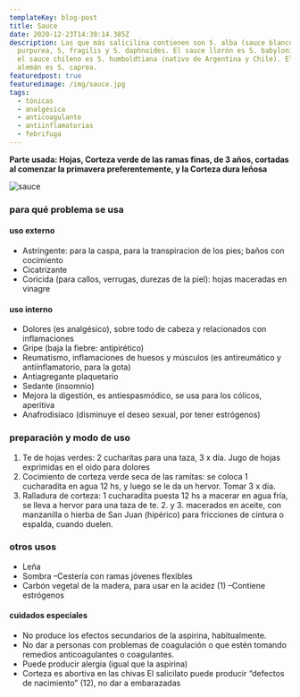 ```yaml
---
templateKey: blog-post
title: Sauce
date: 2020-12-23T14:39:14.385Z
description: Las que más salicilina contienen son S. alba (sauce blanco), S.
  purpurea, S, fragilis y S. daphnoides. El sauce llorón es S. babylonica L., y
  el sauce chileno es S. humboldtiana (nativo de Argentina y Chile). El sauce
  alemán es S. caprea.
featuredpost: true
featuredimage: /img/sauce.jpg
tags:
  - tónicas
  - analgésica
  - anticoagulante
  - antiinflamatorias
  - febrifuga
---
```

**Parte usada: Hojas, Corteza verde de las ramas finas, de 3 años, cortadas al comenzar la primavera preferentemente, y la Corteza dura leñosa**

![sauce](/img/sauce.jpg "sauce")

### para qué problema se usa

#### uso externo

* Astringente: para la caspa, para la transpiracion de los pies; baños con cocimiento
* Cicatrizante
* Coricida (para callos, verrugas, durezas de la piel): hojas maceradas en vinagre

#### uso interno

* Dolores (es analgésico), sobre todo de cabeza y relacionados con inflamaciones
* Gripe (baja la fiebre: antipirético)
* Reumatismo, inflamaciones de huesos y músculos (es antireumático y antiinflamatorio, para la gota)
* Antiagregante plaquetario
* Sedante (insomnio)
* Mejora la digestión, es antiespasmódico, se usa para los cólicos, aperitiva
* Anafrodisíaco (disminuye el deseo sexual, por tener estrógenos)

### preparación y modo de uso

1. Te de hojas verdes: 2 cucharitas para una taza, 3 x día. Jugo de hojas exprimidas en el oido para dolores
2. Cocimiento de corteza verde seca de las ramitas: se coloca 1 cucharadita en agua 12 hs, y luego se le da un hervor. Tomar 3 x día.
3. Ralladura de corteza: 1 cucharadita puesta 12 hs a macerar en agua fría, se lleva a hervor para una taza de te. 2. y 3. macerados en aceite, con manzanilla o hierba de San Juan (hipérico) para fricciones de cintura o espalda, cuando duelen.

### otros usos

* Leña
* Sombra –Cestería con ramas jóvenes flexibles
* Carbón vegetal de la madera, para usar en la acidez (1) –Contiene estrógenos

#### cuidados especiales

* No produce los efectos secundarios de la aspirina, habitualmente.
* No dar a personas con problemas de coagulación o que estén tomando remedios anticoagulantes o coagulantes.
* Puede producir alergia (igual que la aspirina)
* Corteza es abortiva en las chivas El salicilato puede producir “defectos de nacimiento” (12), no dar a embarazadas